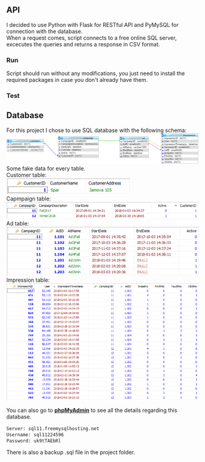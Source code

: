 ## API

I decided to use Python with Flask for RESTful API and PyMySQL for connection with the database.  
When a request comes, script connects to a free online SQL server, excecutes the queries and returns a response in CSV format.

### Run

Script should run without any modifications, you just need to install the required packages in case you don't already have them.  

### Test



## Database

For this project I chose to use SQL database with the following schema:  
![Schema](/pic/schema.PNG)  
Some fake data for every table.  
Customer table:  
![Customer](/pic/customer.PNG)  
Capmpaign table:  
![Campaign](/pic/campaign.PNG)  
Ad table:  
![Ad](/pic/ad.PNG)  
Impression table:  
![Impression](/pic/impression.PNG)  
  
You can also go to **[phpMyAdmin](http://www.phpmyadmin.co/index.php)** to see all the details regarding this database.  
```
Server: sql11.freemysqlhosting.net
Username: sql11224596
Password: uk9tTAEbRl
```  
There is also a backup .sql file in the project folder. 
